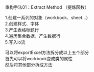 重构手法01：Extract Method （提炼函数）

1.创建一系列的对象（workbook、sheet...）<br>
2.创建样式、字体<br>
3.产生表格标题行<br>
4.遍历集合数据，产生数据行<br>
5.写入io流<br>

可以将exportExcel方法拆分成以上五个部分<br>
首先可以将workbook变成类的属性<br>
然后将其他部分拆成方法<br>